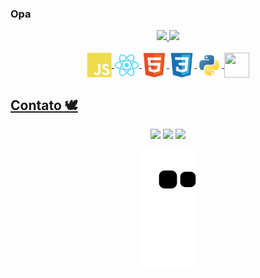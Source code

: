 ### Opa

 <div align="center">
  <a href="https://github.com/DDevcosta">
  <img height="150em" src="https://github-readme-stats.vercel.app/api?username=DDevCosta&show_icons=true&theme=dark&include_all_commits=true&count_private=true"/>
  <img height="150em" src="https://github-readme-stats.vercel.app/api/top-langs/?username=DDevCosta&layout=compact&langs_count=7&theme=dark"/>
</div>
 
<div align="center" style="display: inline_block"><br>
  <img align="center"  height="40" width="40" src="https://raw.githubusercontent.com/devicons/devicon/master/icons/javascript/javascript-plain.svg">
  <img align="center"  height="40" width="40" src="https://raw.githubusercontent.com/devicons/devicon/master/icons/react/react-original.svg">
  <img align="center"  height="40" width="40" src="https://raw.githubusercontent.com/devicons/devicon/master/icons/html5/html5-original.svg">
  <img align="center"  height="40" width="40" src="https://raw.githubusercontent.com/devicons/devicon/master/icons/css3/css3-original.svg">
   <img align="center" alt="Rafa-Python" height="40" width="40" src="https://raw.githubusercontent.com/devicons/devicon/master/icons/python/python-original.svg">
  <img align="center"  height="40" width="40"  src="https://cdn.jsdelivr.net/gh/devicons/devicon/icons/git/git-original.svg"">

</div>

## Contato 🕊
 
 <div align="center"> 
  <a href="https://www.youtube.com/channel/UCGxgt2UW8k6tARoDfEAquuA" target="_blank"><img src="https://img.shields.io/badge/YouTube-FF0000?style=for-the-badge&logo=youtube&logoColor=white" target="_blank"></a>
  <a href = "mailto:ddevcosta@gmail.com"><img src="https://img.shields.io/badge/-Gmail-%23333?style=for-the-badge&logo=gmail&logoColor=white" target="_blank"></a>
  <a href="https://www.instagram.com/xuratoo/" target="_blank"><img src="https://img.shields.io/badge/-Instagram-%23E4405F?style=for-the-badge&logo=instagram&logoColor=white" target="_blank"></a>                                                                                                                                                    


 
  ![Snake animation](https://github.com/DDevCosta/DDevCosta/blob/output/github-contribution-grid-snake.svg)
 
</div>
